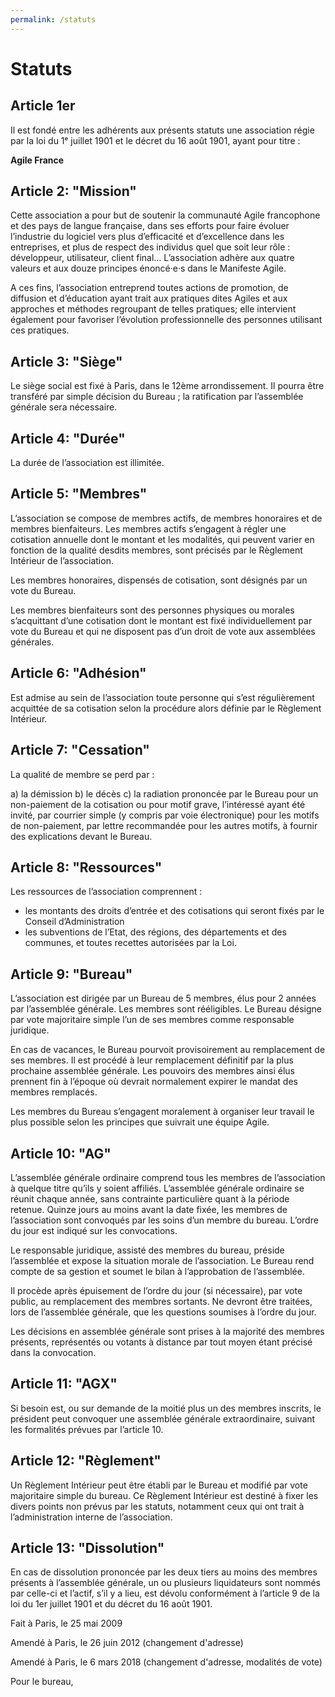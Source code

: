 ```yaml
---
permalink: /statuts
---
```


# Statuts

## Article 1er

Il est fondé entre les adhérents aux présents statuts une association régie par la loi du 1ᵉ juillet 1901 et le décret du 16 août 1901, ayant pour titre :

**Agile France**

## Article 2: "Mission"

Cette association a pour but de soutenir la communauté Agile francophone et des pays de langue française, dans ses efforts pour faire évoluer l’industrie du logiciel vers plus d’efficacité et d’excellence dans les entreprises, et plus de respect des individus quel que soit leur rôle : développeur, utilisateur, client final… L’association adhère aux quatre valeurs et aux douze principes énoncé·e·s dans le Manifeste Agile.

A ces fins, l’association entreprend toutes actions de promotion, de diffusion et d’éducation ayant trait aux pratiques dites Agiles et aux approches et méthodes regroupant de telles pratiques; elle intervient également pour favoriser l’évolution professionnelle des personnes utilisant ces pratiques.

## Article 3: "Siège"

Le siège social est fixé à Paris, dans le 12ème arrondissement. Il pourra être transféré par simple décision du Bureau ; la ratification par l’assemblée générale sera nécessaire.

## Article 4: "Durée"

La durée de l’association est illimitée.

## Article 5: "Membres"

L’association se compose de membres actifs, de membres honoraires et de membres bienfaiteurs.
Les membres actifs s’engagent à régler une cotisation annuelle dont le montant et les modalités, qui peuvent varier en fonction de la qualité desdits membres, sont précisés par le Règlement Intérieur de l’association.

Les membres honoraires, dispensés de cotisation, sont désignés par un vote du Bureau.

Les membres bienfaiteurs sont des personnes physiques ou morales s’acquittant d’une cotisation dont le montant est fixé individuellement par vote du Bureau et qui ne disposent pas d’un droit de vote aux assemblées générales.

## Article 6: "Adhésion"

Est admise au sein de l’association toute personne qui s’est régulièrement acquittée de sa cotisation selon la procédure alors définie par le Règlement Intérieur.

## Article 7: "Cessation"

La qualité de membre se perd par :

a) la démission
b) le décès
c) la radiation prononcée par le Bureau pour un non-paiement de la cotisation ou pour motif grave, l’intéressé ayant été invité, par courrier simple (y compris par voie électronique) pour les motifs de non-paiement, par lettre recommandée pour les autres motifs, à fournir des explications devant le Bureau.

## Article 8: "Ressources"

Les ressources de l’association comprennent :

- les montants des droits d’entrée et des cotisations qui seront fixés par le Conseil d’Administration
- les subventions de l’Etat, des régions, des départements et des communes, et toutes recettes autorisées par la Loi.

## Article 9: "Bureau"

L’association est dirigée par un Bureau de 5 membres, élus pour 2 années par l’assemblée générale. Les membres sont rééligibles. Le Bureau désigne par vote majoritaire simple l’un de ses membres comme responsable juridique.

En cas de vacances, le Bureau pourvoit provisoirement au remplacement de ses membres. Il est procédé à leur remplacement définitif par la plus prochaine assemblée générale. Les pouvoirs des membres ainsi élus prennent fin à l’époque où devrait normalement expirer le mandat des membres remplacés.

Les membres du Bureau s’engagent moralement à organiser leur travail le plus possible selon les principes que suivrait une équipe Agile.

## Article 10: "AG"

L’assemblée générale ordinaire comprend tous les membres de l’association à quelque titre qu’ils y soient affiliés.
L’assemblée générale ordinaire se réunit chaque année, sans contrainte particulière quant à la période retenue. Quinze jours au moins avant la date fixée, les membres de l’association sont convoqués par les soins d’un membre du bureau. L’ordre du jour est indiqué sur les convocations.

Le responsable juridique, assisté des membres du bureau, préside l’assemblée et expose la situation morale de l’association.
Le Bureau rend compte de sa gestion et soumet le bilan à l’approbation de l’assemblée.

Il procède après épuisement de l’ordre du jour (si nécessaire), par vote public, au remplacement des membres sortants.
Ne devront être traitées, lors de l’assemblée générale, que les questions soumises à l’ordre du jour.

Les décisions en assemblée générale sont prises à la majorité des membres présents, représentés ou votants à distance par tout moyen étant précisé dans la convocation.

## Article 11: "AGX"

Si besoin est, ou sur demande de la moitié plus un des membres inscrits, le président peut convoquer une assemblée générale extraordinaire, suivant les formalités prévues par l’article 10.

## Article 12: "Règlement"

Un Règlement Intérieur peut être établi par le Bureau et modifié par vote majoritaire simple du bureau. Ce Règlement Intérieur est destiné à fixer les divers points non prévus par les statuts, notamment ceux qui ont trait à l’administration interne de l’association.

## Article 13: "Dissolution"

En cas de dissolution prononcée par les deux tiers au moins des membres présents à l’assemblée générale, un ou plusieurs liquidateurs sont nommés par celle-ci et l’actif, s’il y a lieu, est dévolu conformément à l’article 9 de la loi du 1er juillet 1901 et du décret du 16 août 1901.

Fait à Paris, le 25 mai 2009

Amendé à Paris, le 26 juin 2012 (changement d'adresse)

Amendé à Paris, le 6 mars 2018 (changement d'adresse, modalités de vote)

Pour le bureau,
